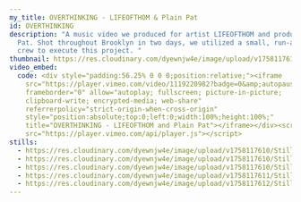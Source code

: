 ```yaml
---
my_title: OVERTHINKING - LIFEOFTHOM & Plain Pat
id: OVERTHINKING
description: "A music video we produced for artist LIFEOFTHOM and producer Plain
  Pat. Shot throughout Brooklyn in two days, we utilized a small, run-and-gun
  crew to execute this project. "
thumbnail: https://res.cloudinary.com/dyewnjw4e/image/upload/v1758117610/Still_2025-09-16_150035_1.15.1_horxjw.png
video_embed:
  code: <div style="padding:56.25% 0 0 0;position:relative;"><iframe
    src="https://player.vimeo.com/video/1119220982?badge=0&amp;autopause=0&amp;player_id=0&amp;app_id=58479"
    frameborder="0" allow="autoplay; fullscreen; picture-in-picture;
    clipboard-write; encrypted-media; web-share"
    referrerpolicy="strict-origin-when-cross-origin"
    style="position:absolute;top:0;left:0;width:100%;height:100%;"
    title="OVERTHINKING - LIFEOFTHOM and Plain Pat"></iframe></div><script
    src="https://player.vimeo.com/api/player.js"></script>
stills:
  - https://res.cloudinary.com/dyewnjw4e/image/upload/v1758117610/Still_2025-09-16_145910_1.14.1_k8ti9l.png
  - https://res.cloudinary.com/dyewnjw4e/image/upload/v1758117610/Still_2025-09-16_150137_1.18.1_p9ql1q.png
  - https://res.cloudinary.com/dyewnjw4e/image/upload/v1758117610/Still_2025-09-16_150219_1.31.1_kqzem8.png
  - https://res.cloudinary.com/dyewnjw4e/image/upload/v1758117611/Still_2025-09-16_150324_1.39.1_mdqvap.png
  - https://res.cloudinary.com/dyewnjw4e/image/upload/v1758117612/Still_2025-09-16_150313_1.36.1_llj0pw.png
---
```

